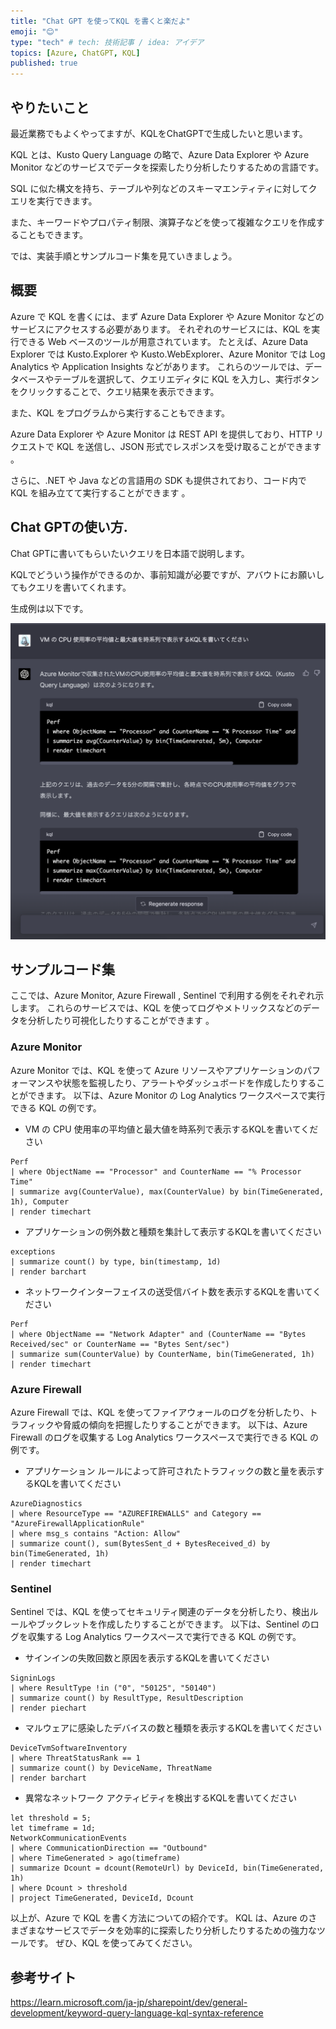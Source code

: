 ```yaml
---
title: "Chat GPT を使ってKQL を書くと楽だよ"
emoji: "😊"
type: "tech" # tech: 技術記事 / idea: アイデア
topics: [Azure, ChatGPT, KQL]
published: true
---
```


## やりたいこと
最近業務でもよくやってますが、KQLをChatGPTで生成したいと思います。  

KQL とは、Kusto Query Language の略で、Azure Data Explorer や Azure Monitor などのサービスでデータを探索したり分析したりするための言語です。  

SQL に似た構文を持ち、テーブルや列などのスキーマエンティティに対してクエリを実行できます。  

また、キーワードやプロパティ制限、演算子などを使って複雑なクエリを作成することもできます。

では、実装手順とサンプルコード集を見ていきましょう。

## 概要
Azure で KQL を書くには、まず Azure Data Explorer や Azure Monitor などのサービスにアクセスする必要があります。
それぞれのサービスには、KQL を実行できる Web ベースのツールが用意されています。
たとえば、Azure Data Explorer では Kusto.Explorer や Kusto.WebExplorer、Azure Monitor では Log Analytics や Application Insights などがあります。
これらのツールでは、データベースやテーブルを選択して、クエリエディタに KQL を入力し、実行ボタンをクリックすることで、クエリ結果を表示できます。

また、KQL をプログラムから実行することもできます。  

Azure Data Explorer や Azure Monitor は REST API を提供しており、HTTP リクエストで KQL を送信し、JSON 形式でレスポンスを受け取ることができます 。  

さらに、.NET や Java などの言語用の SDK も提供されており、コード内で KQL を組み立てて実行することができます 。  

## Chat GPTの使い方. 
Chat GPTに書いてもらいたいクエリを日本語で説明します。  

KQLでどういう操作ができるのか、事前知識が必要ですが、アバウトにお願いしてもクエリを書いてくれます。  

生成例は以下です。  

![image1](/images/36d881dc5df6f0/Screenshot%202023-03-26%20at%2010.33.08.jpg)


## サンプルコード集
ここでは、Azure Monitor, Azure Firewall , Sentinel で利用する例をそれぞれ示します。
これらのサービスでは、KQL を使ってログやメトリックスなどのデータを分析したり可視化したりすることができます 。

### Azure Monitor
Azure Monitor では、KQL を使って Azure リソースやアプリケーションのパフォーマンスや状態を監視したり、アラートやダッシュボードを作成したりすることができます。
以下は、Azure Monitor の Log Analytics ワークスペースで実行できる KQL の例です。

- VM の CPU 使用率の平均値と最大値を時系列で表示するKQLを書いてください
```kql
Perf
| where ObjectName == "Processor" and CounterName == "% Processor Time"
| summarize avg(CounterValue), max(CounterValue) by bin(TimeGenerated, 1h), Computer
| render timechart
```

- アプリケーションの例外数と種類を集計して表示するKQLを書いてください
```kql
exceptions
| summarize count() by type, bin(timestamp, 1d)
| render barchart
```

- ネットワークインターフェイスの送受信バイト数を表示するKQLを書いてください
```kql
Perf
| where ObjectName == "Network Adapter" and (CounterName == "Bytes Received/sec" or CounterName == "Bytes Sent/sec")
| summarize sum(CounterValue) by CounterName, bin(TimeGenerated, 1h)
| render timechart
```

### Azure Firewall
Azure Firewall では、KQL を使ってファイアウォールのログを分析したり、トラフィックや脅威の傾向を把握したりすることができます。
以下は、Azure Firewall のログを収集する Log Analytics ワークスペースで実行できる KQL の例です。

- アプリケーション ルールによって許可されたトラフィックの数と量を表示するKQLを書いてください
```kql
AzureDiagnostics
| where ResourceType == "AZUREFIREWALLS" and Category == "AzureFirewallApplicationRule"
| where msg_s contains "Action: Allow"
| summarize count(), sum(BytesSent_d + BytesReceived_d) by bin(TimeGenerated, 1h)
| render timechart
```

### Sentinel
Sentinel では、KQL を使ってセキュリティ関連のデータを分析したり、検出ルールやブックレットを作成したりすることができます。
以下は、Sentinel のログを収集する Log Analytics ワークスペースで実行できる KQL の例です。

- サインインの失敗回数と原因を表示するKQLを書いてください
```kql
SigninLogs
| where ResultType !in ("0", "50125", "50140")
| summarize count() by ResultType, ResultDescription
| render piechart
```

- マルウェアに感染したデバイスの数と種類を表示するKQLを書いてください
```kql
DeviceTvmSoftwareInventory
| where ThreatStatusRank == 1
| summarize count() by DeviceName, ThreatName
| render barchart
```

- 異常なネットワーク アクティビティを検出するKQLを書いてください
```kql
let threshold = 5;
let timeframe = 1d;
NetworkCommunicationEvents
| where CommunicationDirection == "Outbound"
| where TimeGenerated > ago(timeframe)
| summarize Dcount = dcount(RemoteUrl) by DeviceId, bin(TimeGenerated, 1h)
| where Dcount > threshold
| project TimeGenerated, DeviceId, Dcount
```

以上が、Azure で KQL を書く方法についての紹介です。
KQL は、Azure のさまざまなサービスでデータを効率的に探索したり分析したりするための強力なツールです。
ぜひ、KQL を使ってみてください。

## 参考サイト

https://learn.microsoft.com/ja-jp/sharepoint/dev/general-development/keyword-query-language-kql-syntax-reference

